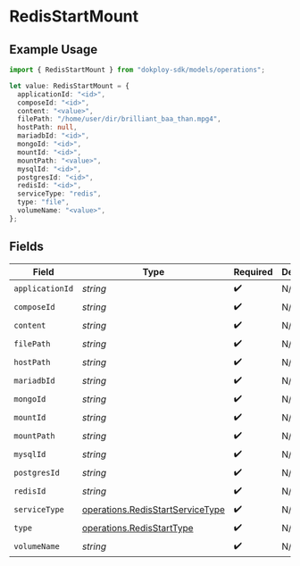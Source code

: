 # RedisStartMount

## Example Usage

```typescript
import { RedisStartMount } from "dokploy-sdk/models/operations";

let value: RedisStartMount = {
  applicationId: "<id>",
  composeId: "<id>",
  content: "<value>",
  filePath: "/home/user/dir/brilliant_baa_than.mpg4",
  hostPath: null,
  mariadbId: "<id>",
  mongoId: "<id>",
  mountId: "<id>",
  mountPath: "<value>",
  mysqlId: "<id>",
  postgresId: "<id>",
  redisId: "<id>",
  serviceType: "redis",
  type: "file",
  volumeName: "<value>",
};
```

## Fields

| Field                                                                                | Type                                                                                 | Required                                                                             | Description                                                                          |
| ------------------------------------------------------------------------------------ | ------------------------------------------------------------------------------------ | ------------------------------------------------------------------------------------ | ------------------------------------------------------------------------------------ |
| `applicationId`                                                                      | *string*                                                                             | :heavy_check_mark:                                                                   | N/A                                                                                  |
| `composeId`                                                                          | *string*                                                                             | :heavy_check_mark:                                                                   | N/A                                                                                  |
| `content`                                                                            | *string*                                                                             | :heavy_check_mark:                                                                   | N/A                                                                                  |
| `filePath`                                                                           | *string*                                                                             | :heavy_check_mark:                                                                   | N/A                                                                                  |
| `hostPath`                                                                           | *string*                                                                             | :heavy_check_mark:                                                                   | N/A                                                                                  |
| `mariadbId`                                                                          | *string*                                                                             | :heavy_check_mark:                                                                   | N/A                                                                                  |
| `mongoId`                                                                            | *string*                                                                             | :heavy_check_mark:                                                                   | N/A                                                                                  |
| `mountId`                                                                            | *string*                                                                             | :heavy_check_mark:                                                                   | N/A                                                                                  |
| `mountPath`                                                                          | *string*                                                                             | :heavy_check_mark:                                                                   | N/A                                                                                  |
| `mysqlId`                                                                            | *string*                                                                             | :heavy_check_mark:                                                                   | N/A                                                                                  |
| `postgresId`                                                                         | *string*                                                                             | :heavy_check_mark:                                                                   | N/A                                                                                  |
| `redisId`                                                                            | *string*                                                                             | :heavy_check_mark:                                                                   | N/A                                                                                  |
| `serviceType`                                                                        | [operations.RedisStartServiceType](../../models/operations/redisstartservicetype.md) | :heavy_check_mark:                                                                   | N/A                                                                                  |
| `type`                                                                               | [operations.RedisStartType](../../models/operations/redisstarttype.md)               | :heavy_check_mark:                                                                   | N/A                                                                                  |
| `volumeName`                                                                         | *string*                                                                             | :heavy_check_mark:                                                                   | N/A                                                                                  |